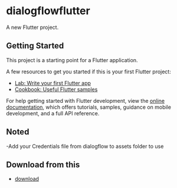# dialogflowflutter

A new Flutter project.

## Getting Started

This project is a starting point for a Flutter application.

A few resources to get you started if this is your first Flutter project:

- [Lab: Write your first Flutter app](https://docs.flutter.dev/get-started/codelab)
- [Cookbook: Useful Flutter samples](https://docs.flutter.dev/cookbook)

For help getting started with Flutter development, view the
[online documentation](https://docs.flutter.dev/), which offers tutorials,
samples, guidance on mobile development, and a full API reference.

## Noted 
-Add your Credentials file from dialogflow to assets folder to use

## Download from this 
- [download](https://drive.google.com/file/d/1jJlXB6e3QeKxDbqjCLfxpK153c2vR_Ud/view?usp=sharing)
